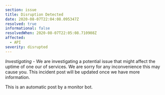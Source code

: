 ```yaml
---
section: issue
title: Disruption Detected
date: 2020-08-07T22:04:08.095347Z
resolved: true
informational: false
resolvedWhen: 2020-08-07T22:05:08.710908Z
affected:
  - API
severity: disrupted
---
```

*Investigating* - We are investigating a potential issue that might affect the uptime of one our of services. We are sorry for any inconvenience this may cause you. This incident post will be updated once we have more information.

This is an automatic post by a monitor bot.
        